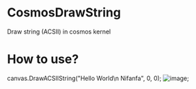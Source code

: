 # CosmosDrawString
Draw string (ACSII) in cosmos kernel

# How to use?
canvas.DrawACSIIString("Hello World\n Nifanfa", 0, 0);
![image](https://github.com/nifanfa/CosmosDrawString/blob/master/Images/QQ%E6%88%AA%E5%9B%BE20200817012444.png);
